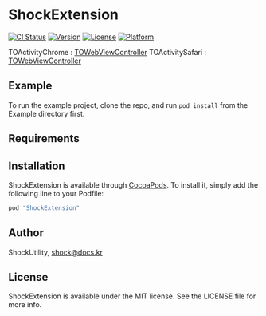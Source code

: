 # ShockExtension

[![CI Status](http://img.shields.io/travis/ShockUtility/ShockExtension.svg?style=flat)](https://travis-ci.org/ShockUtility/ShockExtension)
[![Version](https://img.shields.io/cocoapods/v/ShockExtension.svg?style=flat)](http://cocoapods.org/pods/ShockExtension)
[![License](https://img.shields.io/cocoapods/l/ShockExtension.svg?style=flat)](http://cocoapods.org/pods/ShockExtension)
[![Platform](https://img.shields.io/cocoapods/p/ShockExtension.svg?style=flat)](http://cocoapods.org/pods/ShockExtension)

TOActivityChrome : [TOWebViewController](https://github.com/TimOliver/TOWebViewController)
TOActivitySafari : [TOWebViewController](https://github.com/TimOliver/TOWebViewController)

## Example

To run the example project, clone the repo, and run `pod install` from the Example directory first.

## Requirements

## Installation

ShockExtension is available through [CocoaPods](http://cocoapods.org). To install
it, simply add the following line to your Podfile:

```ruby
pod "ShockExtension"
```

## Author

ShockUtility, shock@docs.kr

## License

ShockExtension is available under the MIT license. See the LICENSE file for more info.
